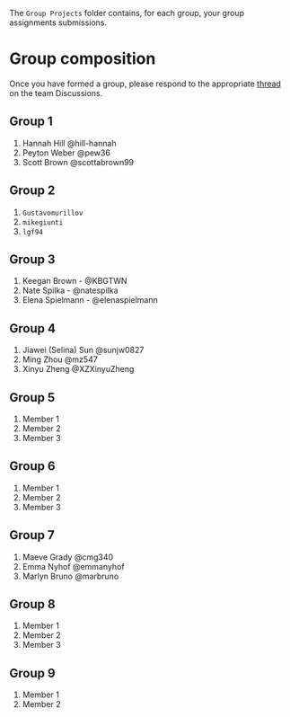 
The `Group Projects` folder contains, for each group, your group assignments submissions.

# Group composition

Once you have formed a group, please respond to the appropriate [thread](https://github.com/orgs/gui2de/teams/ppol768-spring23/discussions/2) on the team Discussions. 

## Group 1
1. Hannah Hill @hill-hannah
1. Peyton Weber @pew36
1. Scott Brown @scottabrown99

## Group 2
1. `Gustavomurillov`
1. `mikegiunti`
1. `lgf94`

## Group 3
1. Keegan Brown - @KBGTWN 
1. Nate Spilka - @natespilka
1. Elena Spielmann - @elenaspielmann

## Group 4
1. Jiawei (Selina) Sun @sunjw0827
2. Ming Zhou @mz547
3. Xinyu Zheng @XZXinyuZheng

## Group 5
1. Member 1
1. Member 2
1. Member 3

## Group 6
1. Member 1
1. Member 2
1. Member 3

## Group 7
1. Maeve Grady @cmg340
2. Emma Nyhof @emmanyhof
3. Marlyn Bruno @marbruno

## Group 8
1. Member 1
1. Member 2
1. Member 3

## Group 9
1. Member 1
1. Member 2
